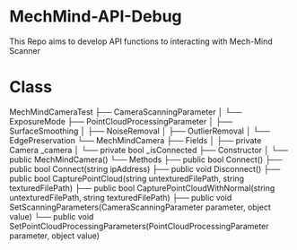 # MechMind-API-Debug
This Repo aims to develop API functions to interacting with Mech-Mind Scanner 

# Class
MechMindCameraTest
    ├── CameraScanningParameter
    │   └── ExposureMode
    ├── PointCloudProcessingParameter
    │   ├── SurfaceSmoothing
    │   ├── NoiseRemoval
    │   ├── OutlierRemoval
    │   └── EdgePreservation
    └── MechMindCamera
        ├── Fields
        │   ├── private Camera _camera
        │   └── private bool _isConnected
        ├── Constructor
        │   └── public MechMindCamera()
        └── Methods
            ├── public bool Connect()
            ├── public bool Connect(string ipAddress)
            ├── public void Disconnect()
            ├── public bool CapturePointCloud(string untexturedFilePath, string texturedFilePath)
            ├── public bool CapturePointCloudWithNormal(string untexturedFilePath, string texturedFilePath)
            ├── public void SetScanningParameters(CameraScanningParameter parameter, object value)
            └── public void SetPointCloudProcessingParameters(PointCloudProcessingParameter parameter, object value)

